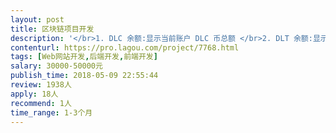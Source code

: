 ```yaml
---                
layout: post       
title: 区块链项目开发           
description: '</br>1. DLC 余额:显示当前账户 DLC 币总额 </br>2. DLT 余额:显示当前账户 DLT 币总额</br> 3. 社区贡献:复销</br>4. 社区奖励:动态奖励</br>5. 我的团队:显示当前团队业绩总量与单日业绩总量</br>可具体私信详聊</br>'     
contenturl: https://pro.lagou.com/project/7768.html      
tags: [Web网站开发,后端开发,前端开发]            
salary: 30000-50000元          
publish_time: 2018-05-09 22:55:44         
review: 1938人                   
apply: 18人                   
recommend: 1人                   
time_range: 1-3个月              
---                 
```

